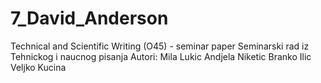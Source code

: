 # 7_David_Anderson
Technical and Scientific Writing (O45) - seminar paper
Seminarski rad iz Tehnickog i naucnog pisanja
Autori:
Mila Lukic
Andjela Niketic
Branko Ilic
Veljko Kucina
